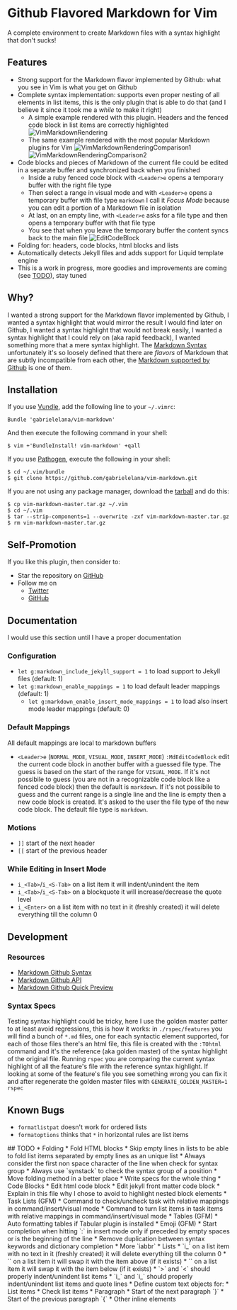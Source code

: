 # Github Flavored Markdown for Vim
A complete environment to create Markdown files with a syntax highlight that don't sucks!

## Features
* Strong support for the Markdown flavor implemented by Github: what you see in Vim is what you get on Github
* Complete syntax implementation: supports even proper nesting of all elements in list items, this is the only plugin that is able to do that (and I believe it since it took me a *while* to make it right)
  * A simple example rendered with this plugin. Headers and the fenced code block in list items are correctly highlighted
    ![VimMarkdownRendering](https://github.com/gabrielelana/vim-markdown/raw/master/images/vim_markdown_rendering.png)
  * The same example rendered with the most popular Markdown plugins for Vim
    ![VimMarkdownRenderingComparison1](https://github.com/gabrielelana/vim-markdown/raw/master/images/vim_markdown_rendering_comparison_1.png)
    ![VimMarkdownRenderingComparison2](https://github.com/gabrielelana/vim-markdown/raw/master/images/vim_markdown_rendering_comparison_2.png)
* Code blocks and pieces of Markdown of the current file could be edited in a separate buffer and synchronized back when you finished
  * Inside a ruby fenced code block with `<Leader>e` opens a temporary buffer with the right file type
  * Then select a range in visual mode and with `<Leader>e` opens a temporary buffer with file type `markdown` I call it *Focus Mode* because you can edit a portion of a Markdown file in isolation
  * At last, on an empty line, with `<Leader>e` asks for a file type and then opens a temporary buffer with that file type
  * You see that when you leave the temporary buffer the content syncs back to the main file
  ![EditCodeBlock](https://github.com/gabrielelana/vim-markdown/raw/master/images/vim_markdown_edit_code_block.gif)
* Folding for: headers, code blocks, html blocks and lists
* Automatically detects Jekyll files and adds support for Liquid template engine
* This is a work in progress, more goodies and improvements are coming (see [TODO](#TODO)), stay tuned


## Why?
I wanted a strong support for the Markdown flavor implemented by Github, I wanted a syntax highlight that would mirror the result I would find later on Github, I wanted a syntax highlight that would not break easily, I wanted a syntax highlight that I could rely on (aka rapid feedback), I wanted something more that a mere syntax highlight. The [Markdown Syntax](http://daringfireball.net/projects/markdown/syntax) unfortunately it's so loosely defined that there are *flavors* of Markdown that are subtly incompatible from each other, the [Markdown supported by Github](https://help.github.com/articles/github-flavored-markdown) is one of them.


## Installation
If you use [Vundle](https://github.com/gmarik/vundle), add the following line to your `~/.vimrc`:

    Bundle 'gabrielelana/vim-markdown'

And then execute the following command in your shell:

    $ vim +'BundleInstall! vim-markdown' +qall

If you use [Pathogen](https://github.com/tpope/vim-pathogen), execute the following in your shell:

    $ cd ~/.vim/bundle
    $ git clone https://github.com/gabrielelana/vim-markdown.git

If you are not using any package manager, download the [tarball](https://github.com/gabrielelana/vim-markdown/archive/master.tar.gz) and do this:

    $ cp vim-markdown-master.tar.gz ~/.vim
    $ cd ~/.vim
    $ tar --strip-components=1 --overwrite -zxf vim-markdown-master.tar.gz
    $ rm vim-markdown-master.tar.gz


## Self-Promotion
If you like this plugin, then consider to:
* Star the repository on [GitHub](https://github.com/gabrielelana/vim-markdown)
* Follow me on
  * [Twitter](http://twitter.com/gabrielelana)
  * [GitHub](https://github.com/gabrielelana)


## Documentation
I would use this section until I have a proper documentation

### Configuration
* `let g:markdown_include_jekyll_support = 1` to load support to Jekyll files (default: 1)
* `let g:markdown_enable_mappings = 1` to load default leader mappings (default: 1)
  * `let g:markdown_enable_insert_mode_mappings = 1` to load also insert mode leader mappings (default: 0)

### Default Mappings
All default mappings are local to markdown buffers
* `<Leader>e` (`NORMAL_MODE`, `VISUAL_MODE`, `INSERT_MODE`) `:MdEditCodeBlock` edit the current code block in another buffer with a guessed file type. The guess is based on the start of the range for `VISUAL_MODE`. If it's not possibile to guess (you are not in a recognizable code block like a fenced code block) then the default is `markdown`. If it's not possibile to guess and the current range is a single line and the line is empty then a new code block is created. It's asked to the user the file type of the new code block. The default file type is `markdown`.

### Motions
* `]]` start of the next header
* `[[` start of the previous header

### While Editing in Insert Mode
* `i_<Tab>`/`i_<S-Tab>` on a list item it will indent/unindent the item
* `i_<Tab>`/`i_<S-Tab>` on a blockquote it will increase/decrease the quote level
* `i_<Enter>` on a list item with no text in it (freshly created) it will delete everything till the column 0


## Development
### Resources
* [Markdown Github Syntax](https://help.github.com/articles/github-flavored-markdown)
* [Markdown Github API](http://developer.github.com/v3/markdown)
* [Markdown Github Quick Preview](http://github-markdown-preview.heroku.com/)

### Syntax Specs
Testing syntax highlight could be tricky, here I use the golden master patter to at least avoid regressions, this is how it works: in `./rspec/features` you will find a bunch of `*.md` files, one for each syntactic element supported, for each of those files there's an html file, this file is created with the `:TOhtml` command and it's the reference (aka golden master) of the syntax highlight of the original file. Running `rspec` you are comparing the current syntax highlight of all the feature's file with the reference syntax highlight. If looking at some of the feature's file you see something wrong you can fix it and after regenerate the golden master files with `GENERATE_GOLDEN_MASTER=1 rspec`


## Known Bugs
* `formatlistpat` doesn't work for ordered lists
* `formatoptions` thinks that `*` in horizontal rules are list items


<a name="TODO" />
## TODO
* Folding
  * Fold HTML blocks
  * Skip empty lines in lists to be able to fold list items separated by empty lines as an unique list
  * Always consider the first non space character of the line when check for syntax group
  * Always use `synstack` to check the syntax group of a position
  * Move folding method in a better place
  * Write specs for the whole thing
* Code Blocks
  * Edit html code block
  * Edit jekyll front matter code block
  * Explain in this file why I chose to avoid to highlight nested block elements
* Task Lists (GFM)
  * Command to check/uncheck task with relative mappings in command/insert/visual mode
  * Command to turn list items in task items with relative mappings in command/insert/visual mode
* Tables (GFM)
  * Auto formatting tables if Tabular plugin is installed
* Emoji (GFM)
  * Start completion when hitting `:` in insert mode only if preceded by empty spaces or is the beginning of the line
  * Remove duplication between syntax keywords and dictionary completion
  * More `iabbr`
* Lists
  * `i_<BS>` on a list item with no text in it (freshly created) it will delete everything till the column 0
  * `<C-K>` on a list item it will swap it with the item above (if it exists)
  * `<C-J>` on a list item it will swap it with the item below (if it exists)
  * `>` and `<` should properly indent/unindent list items
  * `i_<C-D>` and `i_<C-T>` should properly indent/unindent list items and quote lines
* Define custom text objects for:
  * List items
  * Check list items
  * Paragraph
    * Start of the next paragraph `}`
    * Start of the previous paragraph `{`
  * Other inline elements
